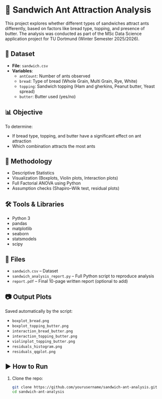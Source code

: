 # 🐜 Sandwich Ant Attraction Analysis

This project explores whether different types of sandwiches attract ants differently, based on factors like bread type, topping, and presence of butter. The analysis was conducted as part of the MSc Data Science application project for TU Dortmund (Winter Semester 2025/2026).

## 📁 Dataset

- **File**: `sandwich.csv`
- **Variables**:
  - `antCount`: Number of ants observed
  - `bread`: Type of bread (Whole Grain, Multi Grain, Rye, White)
  - `topping`: Sandwich topping (Ham and gherkins, Peanut butter, Yeast spread)
  - `butter`: Butter used (yes/no)

## 📊 Objective

To determine:
- If bread type, topping, and butter have a significant effect on ant attraction
- Which combination attracts the most ants

## 🧪 Methodology

- Descriptive Statistics
- Visualization (Boxplots, Violin plots, Interaction plots)
- Full Factorial ANOVA using Python
- Assumption checks (Shapiro–Wilk test, residual plots)

## 🛠️ Tools & Libraries

- Python 3
- pandas
- matplotlib
- seaborn
- statsmodels
- scipy

## 📂 Files

- `sandwich.csv` – Dataset
- `sandwich_analysis_report.py` – Full Python script to reproduce analysis
- `report.pdf` – Final 10-page written report (optional to add)

## 📷 Output Plots

Saved automatically by the script:
- `boxplot_bread.png`
- `boxplot_topping_butter.png`
- `interaction_bread_butter.png`
- `interaction_topping_butter.png`
- `violinplot_topping_butter.png`
- `residuals_histogram.png`
- `residuals_qqplot.png`

## ▶️ How to Run

1. Clone the repo:
   ```bash
   git clone https://github.com/yourusername/sandwich-ant-analysis.git
   cd sandwich-ant-analysis
